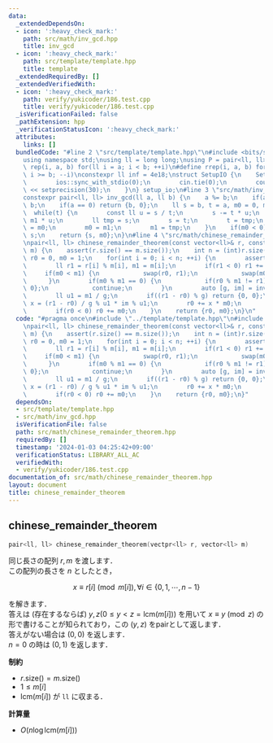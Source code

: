 ```yaml
---
data:
  _extendedDependsOn:
  - icon: ':heavy_check_mark:'
    path: src/math/inv_gcd.hpp
    title: inv_gcd
  - icon: ':heavy_check_mark:'
    path: src/template/template.hpp
    title: template
  _extendedRequiredBy: []
  _extendedVerifiedWith:
  - icon: ':heavy_check_mark:'
    path: verify/yukicoder/186.test.cpp
    title: verify/yukicoder/186.test.cpp
  _isVerificationFailed: false
  _pathExtension: hpp
  _verificationStatusIcon: ':heavy_check_mark:'
  attributes:
    links: []
  bundledCode: "#line 2 \"src/template/template.hpp\"\n#include <bits/stdc++.h>\n\
    using namespace std;\nusing ll = long long;\nusing P = pair<ll, ll>;\n#define\
    \ rep(i, a, b) for(ll i = a; i < b; ++i)\n#define rrep(i, a, b) for(ll i = a;\
    \ i >= b; --i)\nconstexpr ll inf = 4e18;\nstruct SetupIO {\n    SetupIO() {\n\
    \        ios::sync_with_stdio(0);\n        cin.tie(0);\n        cout << fixed\
    \ << setprecision(30);\n    }\n} setup_io;\n#line 3 \"src/math/inv_gcd.hpp\"\n\
    constexpr pair<ll, ll> inv_gcd(ll a, ll b) {\n    a %= b;\n    if(a < 0) a +=\
    \ b;\n    if(a == 0) return {b, 0};\n    ll s = b, t = a, m0 = 0, m1 = 1;\n  \
    \  while(t) {\n        const ll u = s / t;\n        s -= t * u;\n        m0 -=\
    \ m1 * u;\n        ll tmp = s;\n        s = t;\n        t = tmp;\n        tmp\
    \ = m0;\n        m0 = m1;\n        m1 = tmp;\n    }\n    if(m0 < 0) m0 += b /\
    \ s;\n    return {s, m0};\n}\n#line 4 \"src/math/chinese_remainder_theorem.hpp\"\
    \npair<ll, ll> chinese_remainder_theorem(const vector<ll>& r, const vector<ll>&\
    \ m) {\n    assert(r.size() == m.size());\n    int n = (int)r.size();\n    ll\
    \ r0 = 0, m0 = 1;\n    for(int i = 0; i < n; ++i) {\n        assert(m[i] >= 1);\n\
    \        ll r1 = r[i] % m[i], m1 = m[i];\n        if(r1 < 0) r1 += m[i];\n   \
    \     if(m0 < m1) {\n            swap(r0, r1);\n            swap(m0, m1);\n  \
    \      }\n        if(m0 % m1 == 0) {\n            if(r0 % m1 != r1) return {0,\
    \ 0};\n            continue;\n        }\n        auto [g, im] = inv_gcd(m0, m1);\n\
    \        ll u1 = m1 / g;\n        if((r1 - r0) % g) return {0, 0};\n        ll\
    \ x = (r1 - r0) / g % u1 * im % u1;\n        r0 += x * m0;\n        m0 *= u1;\n\
    \        if(r0 < 0) r0 += m0;\n    }\n    return {r0, m0};\n}\n"
  code: "#pragma once\n#include \"../template/template.hpp\"\n#include \"./inv_gcd.hpp\"\
    \npair<ll, ll> chinese_remainder_theorem(const vector<ll>& r, const vector<ll>&\
    \ m) {\n    assert(r.size() == m.size());\n    int n = (int)r.size();\n    ll\
    \ r0 = 0, m0 = 1;\n    for(int i = 0; i < n; ++i) {\n        assert(m[i] >= 1);\n\
    \        ll r1 = r[i] % m[i], m1 = m[i];\n        if(r1 < 0) r1 += m[i];\n   \
    \     if(m0 < m1) {\n            swap(r0, r1);\n            swap(m0, m1);\n  \
    \      }\n        if(m0 % m1 == 0) {\n            if(r0 % m1 != r1) return {0,\
    \ 0};\n            continue;\n        }\n        auto [g, im] = inv_gcd(m0, m1);\n\
    \        ll u1 = m1 / g;\n        if((r1 - r0) % g) return {0, 0};\n        ll\
    \ x = (r1 - r0) / g % u1 * im % u1;\n        r0 += x * m0;\n        m0 *= u1;\n\
    \        if(r0 < 0) r0 += m0;\n    }\n    return {r0, m0};\n}"
  dependsOn:
  - src/template/template.hpp
  - src/math/inv_gcd.hpp
  isVerificationFile: false
  path: src/math/chinese_remainder_theorem.hpp
  requiredBy: []
  timestamp: '2024-01-03 04:25:42+09:00'
  verificationStatus: LIBRARY_ALL_AC
  verifiedWith:
  - verify/yukicoder/186.test.cpp
documentation_of: src/math/chinese_remainder_theorem.hpp
layout: document
title: chinese_remainder_theorem
---
```


## chinese_remainder_theorem

```cpp
pair<ll, ll> chinese_remainder_theorem(vectpr<ll> r, vector<ll> m)
```

同じ長さの配列 $r, m$ を渡します．<br>
この配列の長さを $n$ としたとき，

$$x \equiv r[i] \pmod{m[i]}, \forall i \in \lbrace 0,1,\cdots, n - 1 \rbrace$$

を解きます．<br>
答えは (存在するならば) $y, z (0 \leq y < z = \mathrm{lcm}(m[i]))$ を用いて $x \equiv y \pmod z$ の形で書けることが知られており，この $(y, z)$ をpairとして返します．<br>
答えがない場合は $(0, 0)$ を返します．<br>
$n = 0$ の時は $(0, 1)$ を返します．

**制約**

- $r.\mathrm{size}() = m.\mathrm{size}()$
- $1 \le m[i]$
- $\mathrm{lcm} (m[i])$ が `ll` に収まる．

**計算量**

- $O(n \log \mathrm{lcm} (m[i]))$
